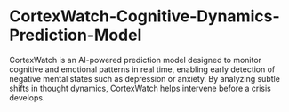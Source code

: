 # CortexWatch-Cognitive-Dynamics-Prediction-Model
CortexWatch is an AI-powered prediction model designed to monitor cognitive and emotional patterns in real time, enabling early detection of negative mental states such as depression or anxiety. By analyzing subtle shifts in thought dynamics, CortexWatch helps intervene before a crisis develops.
